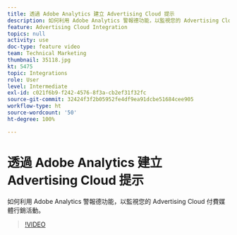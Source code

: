 ```yaml
---
title: 透過 Adobe Analytics 建立 Advertising Cloud 提示
description: 如何利用 Adobe Analytics 警報德功能，以監視您的 Advertising Cloud 付費媒體行銷活動。
feature: Advertising Cloud Integration
topics: null
activity: use
doc-type: feature video
team: Technical Marketing
thumbnail: 35118.jpg
kt: 5475
topic: Integrations
role: User
level: Intermediate
exl-id: c021f6b9-f242-4576-8f3a-cb2ef31f32fc
source-git-commit: 32424f3f2b05952fe4df9ea91dcbe51684cee905
workflow-type: ht
source-wordcount: '50'
ht-degree: 100%

---
```


# 透過 Adobe Analytics 建立 Advertising Cloud 提示

如何利用 Adobe Analytics 警報德功能，以監視您的 Advertising Cloud 付費媒體行銷活動。

>[!VIDEO](https://video.tv.adobe.com/v/35118/?quality=12&learn=on)
